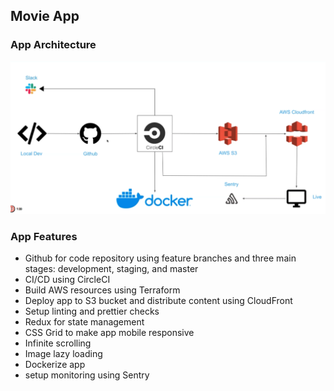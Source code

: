 ## Movie App

### App Architecture

![app architecture](img/app-arch.png)

### App Features

- Github for code repository using feature branches and three main stages: development, staging, and master
- CI/CD using CircleCI
- Build AWS resources using Terraform
- Deploy app to S3 bucket and distribute content using CloudFront
- Setup linting and prettier checks
- Redux for state management
- CSS Grid to make app mobile responsive
- Infinite scrolling
- Image lazy loading
- Dockerize app
- setup monitoring using Sentry
